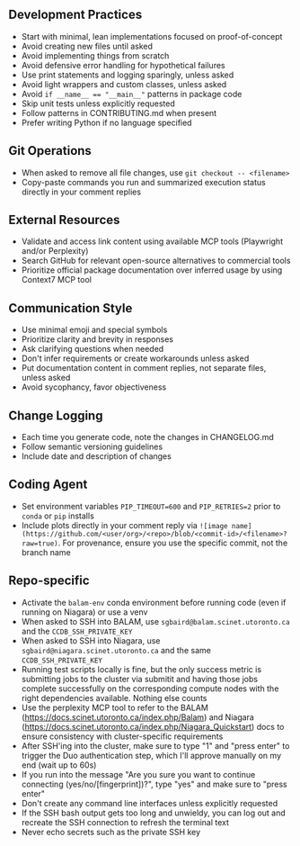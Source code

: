 ## Development Practices

- Start with minimal, lean implementations focused on proof-of-concept
- Avoid creating new files until asked
- Avoid implementing things from scratch
- Avoid defensive error handling for hypothetical failures
- Use print statements and logging sparingly, unless asked
- Avoid light wrappers and custom classes, unless asked
- Avoid `if __name__ == "__main__"` patterns in package code
- Skip unit tests unless explicitly requested
- Follow patterns in CONTRIBUTING.md when present
- Prefer writing Python if no language specified

## Git Operations

- When asked to remove all file changes, use `git checkout -- <filename>`
- Copy-paste commands you run and summarized execution status directly in your comment replies

## External Resources

- Validate and access link content using available MCP tools (Playwright and/or Perplexity)
- Search GitHub for relevant open-source alternatives to commercial tools
- Prioritize official package documentation over inferred usage by using Context7 MCP tool

## Communication Style

- Use minimal emoji and special symbols
- Prioritize clarity and brevity in responses
- Ask clarifying questions when needed
- Don't infer requirements or create workarounds unless asked
- Put documentation content in comment replies, not separate files, unless asked
- Avoid sycophancy, favor objectiveness

## Change Logging

- Each time you generate code, note the changes in CHANGELOG.md
- Follow semantic versioning guidelines
- Include date and description of changes

## Coding Agent

- Set environment variables `PIP_TIMEOUT=600` and `PIP_RETRIES=2` prior to `conda` or `pip` installs
- Include plots directly in your comment reply via `![image name](https://github.com/<user/org>/<repo>/blob/<commit-id>/<filename>?raw=true)`. For provenance, ensure you use the specific commit, not the branch name

## Repo-specific

- Activate the `balam-env` conda environment before running code (even if running on Niagara) or use a venv
- When asked to SSH into BALAM, use `sgbaird@balam.scinet.utoronto.ca` and the `CCDB_SSH_PRIVATE_KEY`
- When asked to SSH into Niagara, use `sgbaird@niagara.scinet.utoronto.ca` and the same `CCDB_SSH_PRIVATE_KEY`
- Running test scripts locally is fine, but the only success metric is submitting jobs to the cluster via submitit and having those jobs complete successfully on the corresponding compute nodes with the right dependencies available. Nothing else counts
- Use the perplexity MCP tool to refer to the BALAM (https://docs.scinet.utoronto.ca/index.php/Balam) and Niagara (https://docs.scinet.utoronto.ca/index.php/Niagara_Quickstart) docs to ensure consistency with cluster-specific requirements
- After SSH'ing into the cluster, make sure to type "1" and "press enter" to trigger the Duo authentication step, which I'll approve manually on my end (wait up to 60s)
- If you run into the message "Are you sure you want to continue connecting (yes/no/[fingerprint])?", type "yes" and make sure to "press enter"
- Don't create any command line interfaces unless explicitly requested
- If the SSH bash output gets too long and unwieldy, you can log out and recreate the SSH connection to refresh the terminal text
- Never echo secrets such as the private SSH key
